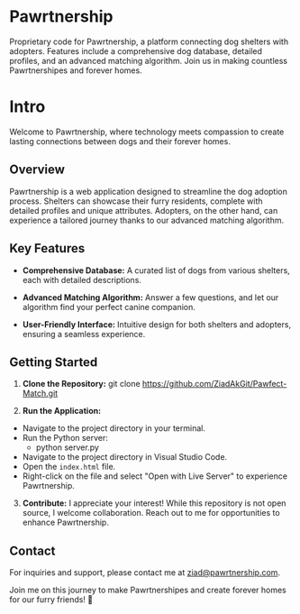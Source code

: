 # Pawrtnership
Proprietary code for Pawrtnership, a platform connecting dog shelters with adopters. Features include a comprehensive dog database, detailed profiles, and an advanced matching algorithm. Join us in making countless Pawrtnershipes and forever homes.

# Intro

Welcome to Pawrtnership, where technology meets compassion to create lasting connections between dogs and their forever homes.

## Overview

Pawrtnership is a web application designed to streamline the dog adoption process. Shelters can showcase their furry residents, complete with detailed profiles and unique attributes. Adopters, on the other hand, can experience a tailored journey thanks to our advanced matching algorithm.

## Key Features

- **Comprehensive Database:** A curated list of dogs from various shelters, each with detailed descriptions.

- **Advanced Matching Algorithm:** Answer a few questions, and let our algorithm find your perfect canine companion.

- **User-Friendly Interface:** Intuitive design for both shelters and adopters, ensuring a seamless experience.

## Getting Started

1. **Clone the Repository:**
git clone https://github.com/ZiadAkGit/Pawfect-Match.git

2. **Run the Application:**
- Navigate to the project directory in your terminal.
- Run the Python server:
	- python server.py
- Navigate to the project directory in Visual Studio Code.
- Open the `index.html` file.
- Right-click on the file and select "Open with Live Server" to experience Pawrtnership.

3. **Contribute:**
I appreciate your interest! While this repository is not open source, I welcome collaboration. Reach out to me for opportunities to enhance Pawrtnership.

## Contact

For inquiries and support, please contact me at ziad@pawrtnership.com.

Join me on this journey to make Pawrtnershipes and create forever homes for our furry friends! 🐾
